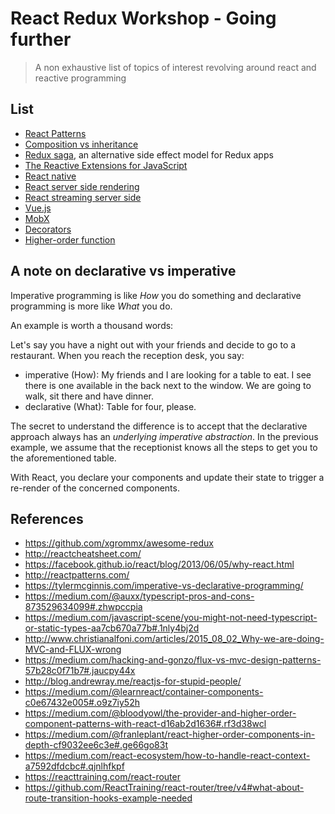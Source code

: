 React Redux Workshop - Going further
====================================

> A non exhaustive list of topics of interest revolving around react and reactive programming

## List

* [React Patterns](http://reactpatterns.com/)
* [Composition vs inheritance](https://facebook.github.io/react/docs/composition-vs-inheritance.html)
* [Redux saga](https://github.com/redux-saga/redux-saga), an alternative side effect model for Redux apps
* [The Reactive Extensions for JavaScript](https://github.com/Reactive-Extensions/RxJS)
* [React native](https://facebook.github.io/react-native/)
* [React server side rendering](https://www.smashingmagazine.com/2016/03/server-side-rendering-react-node-express/)
* [React streaming server side](https://github.com/aickin/react-dom-stream)
* [Vue.js](https://vuejs.org/)
* [MobX](https://github.com/mobxjs/mobx)
* [Decorators](https://medium.com/google-developers/exploring-es7-decorators-76ecb65fb841#.xedmjkrgd)
* [Higher-order function](https://en.wikipedia.org/wiki/Higher-order_function)

## A note on declarative vs imperative

Imperative programming is like *How* you do something and declarative programming is more like *What* you do.

An example is worth a thousand words:

Let's say you have a night out with your friends and decide to go to a restaurant. When you reach the reception desk, you say:

* imperative (How): My friends and I are looking for a table to eat. I see there is one available in the back next to the window. We are going to walk, sit there and have dinner.
* declarative (What): Table for four, please.

The secret to understand the difference is to accept that the declarative approach always has an *underlying imperative abstraction*. In the previous example, we assume that the receptionist knows all the steps to get you to the aforementioned table.

With React, you declare your components and update their state to trigger a re-render of the concerned components.

## References

* https://github.com/xgrommx/awesome-redux
* http://reactcheatsheet.com/
* https://facebook.github.io/react/blog/2013/06/05/why-react.html
* http://reactpatterns.com/
* https://tylermcginnis.com/imperative-vs-declarative-programming/
* https://medium.com/@auxx/typescript-pros-and-cons-873529634099#.zhwpccpia
* https://medium.com/javascript-scene/you-might-not-need-typescript-or-static-types-aa7cb670a77b#.1nly4bj2d
* http://www.christianalfoni.com/articles/2015_08_02_Why-we-are-doing-MVC-and-FLUX-wrong
* https://medium.com/hacking-and-gonzo/flux-vs-mvc-design-patterns-57b28c0f71b7#.jaucpy44x
* http://blog.andrewray.me/reactjs-for-stupid-people/
* https://medium.com/@learnreact/container-components-c0e67432e005#.o9z7iy52h
* https://medium.com/@bloodyowl/the-provider-and-higher-order-component-patterns-with-react-d16ab2d1636#.rf3d38wcl
* https://medium.com/@franleplant/react-higher-order-components-in-depth-cf9032ee6c3e#.ge66go83t
* https://medium.com/react-ecosystem/how-to-handle-react-context-a7592dfdcbc#.qjnlhfkpf
* https://reacttraining.com/react-router
* https://github.com/ReactTraining/react-router/tree/v4#what-about-route-transition-hooks-example-needed
